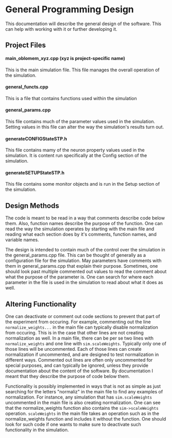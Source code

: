 General Programming Design
==========================

This documentation will describe the general design of the software. This can help with working with it or further developing it.

## Project Files

#### main_oblomem_xyz.cpp (xyz is project-specific name)
This is the main simulation file. This file manages the overall operation of the simulation.

#### general_functs.cpp
This is a file that contains functions used within the simulation

#### general_params.cpp
This file contains much of the parameter values used in the simulation. Setting values in this file can alter the way the simulation's results turn out.

#### generateCONFIGStateSTP.h
This file contains mamy of the neuron property values used in the simulation. It is content run specifically at the Config section of the simulation.

#### generateSETUPStateSTP.h
This file contains some monitor objects and is run in the Setup section of the simulation.

## Design Methods

The code is meant to be read in a way that comments describe code below them. Also, function names describe the purpose of the function. One can read the way the simulation operates by starting with the main file and reading what each section does by it's comments, function names, and variable names.

The design is intended to contain much of the control over the simulation in the general_params.cpp file. This can be thought of generally as a configuration file for the simulation. May parameters have comments with them in general_params.cpp that explain their purpose. Sometimes, one should look past multiple commented out values to read the comment about what the purpose of the parameter is. One can search for where each parameter in the file is used in the simulation to read about what it does as well.

## Altering Functionality

One can deactivate or comment out code sections to prevent that part of the experiment from occuring. For example, commenting out the line `normalize_weights...` in the main file can typically disable normalization from occuring. This is in the case that other lines are not creating normalization as well. In a main file, there can be per se two lines with `normalize_weights` and one line with `sim.scaleWeights`. Typically only one of those lines will be uncommented. Each of those lines can create normalization if uncommented, and are designed to test normalization in different ways. Commented out lines are often only uncommented for special purposes, and can typically be ignored, unless they provide documentation about the content of the software. By documentation I meant that they describe the purpose of code below them.

Functionality is possibly implemented in ways that is not as simple as just searching for the letters "normaliz" in the main file to find any examples of normalization. For instance, any simulation that has `sim.scaleWeights` uncommented in the main file is also creating normalization. One can see that the normalize_weights function also contains the `sim->scaleWeights` operation. `scaleWeights` in the main file takes an operation such as in the normalize_weights function and includes it without the function. One should look for such code if one wants to make sure to deactivate such functionality in the simulation.